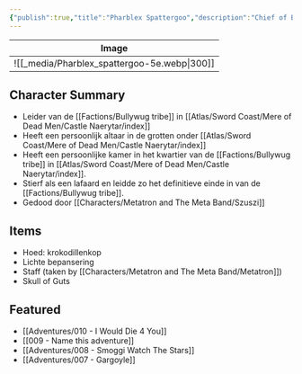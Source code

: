 ```yaml
---
{"publish":true,"title":"Pharblex Spattergoo","description":"Chief of Bullywug tribe","created":"2025-07-21T16:58:46.949+02:00","modified":"2025-07-21T20:42:43.136+02:00","published":"2025-07-21T20:42:43.136+02:00","cssclasses":"","socialImage":"![[public/_media/Pharblex_spattergoo-5e.webp]]"}
---
```



| Image                                               |
| --------------------------------------------------- |
| ![[_media/Pharblex_spattergoo-5e.webp\|300]] |

## Character Summary
- Leider van de [[Factions/Bullywug tribe]] in [[Atlas/Sword Coast/Mere of Dead Men/Castle Naerytar/index]]
- Heeft een persoonlijk altaar in de grotten onder [[Atlas/Sword Coast/Mere of Dead Men/Castle Naerytar/index]]
- Heeft een persoonlijke kamer in het kwartier van de  [[Factions/Bullywug tribe]] in [[Atlas/Sword Coast/Mere of Dead Men/Castle Naerytar/index]].
- Stierf als een lafaard en leidde zo het definitieve einde in van de [[Factions/Bullywug tribe]].
- Gedood door [[Characters/Metatron and The Meta Band/Szuszi]]
## Items
- Hoed: krokodillenkop
- Lichte bepansering
- Staff (taken by [[Characters/Metatron and The Meta Band/Metatron]])
- Skull of Guts
## Featured
- [[Adventures/010 - I Would Die 4 You]]
- [[009 - Name this adventure]]
- [[Adventures/008 - Smoggi Watch The Stars]]
- [[Adventures/007 - Gargoyle]]






